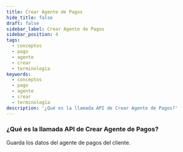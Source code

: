 ```yaml
---
title: Crear Agente de Pagos
hide_title: false
draft: false
sidebar_label: Crear Agente de Pagos
sidebar_position: 4
tags:
  - conceptos
  - pago
  - agente
  - crear
  - terminología
keywords:
  - conceptos
  - pago
  - agente
  - crear
  - terminología
description: '¿Qué es la llamada API de Crear Agente de Pagos?'
---
```


### ¿Qué es la llamada API de Crear Agente de Pagos?

Guarda los datos del agente de pagos del cliente.
